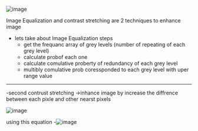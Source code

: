 
![image](https://github.com/Eng-Abdelrahman-Mostafa-Mohamed/Image-preprocessing/assets/116603423/08973017-19bb-4e1c-a972-6b75188a3627)

Image Equalization and contrast stretching are 2 techniques to enhance image 
  -  lets take about Image Equalization steps
      - get the frequanc array of grey levels (number of repeating of each grey level)
      - calculate probof each one
      - calculate comulative proberty of redundancy of each grey level
      - multibly comulative prob coressponded to each grey level with uper range value
  - ----------------------------------------------------------------------------------------
  -second contrust stretching ->inhance image by increase the diffrence between each pixle and other nearst pixels 
  
  ![image](https://github.com/Eng-Abdelrahman-Mostafa-Mohamed/Image-preprocessing/assets/116603423/5a91ce9c-3d48-43a5-947c-a9e64724138e)

  
  
  
  using this equation 
        -![image](https://github.com/Eng-Abdelrahman-Mostafa-Mohamed/Image-preprocessing/assets/116603423/fafdd643-2c15-4090-a770-0f53f2e72676)

  

  
